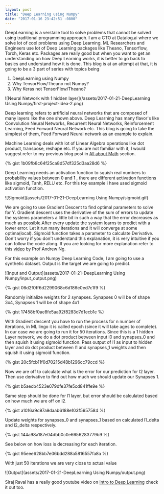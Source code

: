```yaml
---
layout: post
title: "Deep Learning using Numpy"
date: "2017-01-16 23:42:51 -0800"
---
```


DeepLearning is a verstaile tool to solve problems that cannot be solved using traditional programming approach. I am a CTO at Datalog.ai where we solve lot of cool problems using Deep Learning. ML Researchers and Engineers use lot of Deep Learning packages like Theano, Tensorflow, Torch, Keras etc. Packages are really good but when you want to get an understanding on how Deep Learning works, it is better to go back to basics and understand how it is done. This blog is at an attempt at that, it is going to be a 3 part of series with topics being

1. DeepLearning using Numpy
2. Why TensorFlow/Theano not Numpy?
3. Why Keras not TensorFlow/Theano?

![Neural Network with 1 hidden layer](/assets/2017-01-21-DeepLearning Using Numpy/first-project-idea-2.png)

Deep learning refers to artificial neural networks that are composed of many layers like the one shown above. Deep Learning has many flavor's like Convolution Neural Networks, Recurrent Neural Networks, Reinforcement Learning, Feed Forward Neural Network etc. This blog is going to take the simplest of them, Feed Forward Neural network as an example to explain.

Machine Learning deals with lot of Linear Algebra operations like dot product, transpose, reshape etc. If you are not familiar with it, I would suggest refer to my previous blog post in [All about Math](http://malaikannan.io//2017/01/17/how-to-learn-deep-learning/) section.

{% gist 1b09fb8c64f25ca8d57df325d3aa28d6 %}

Deep Learning needs an activation function to squish real numbers to probability values between 0 and 1 , there are different activation functions like sigmoid, Tanh, RELU etc. For this toy example i have used sigmoid activation function.

![Sigmoid](assets/2017-01-21-DeepLearning Using Numpy/sigmoid.gif)

We are going to use Gradient Descent to find optimal parameters to solve for Y. Gradient descent uses the derivative of the sum of errors to update the systems parameters a little bit in such a way that the error decreases as much as possible.After every update the system learns to predict with a lower error. Let it run many iterations and it will converge at some optima(local). Sigmoid function takes a parameter to calculate Derivative. Don't worry if you don't understand this explanation, it is very intuitive if you can follow the code along. If you are looking for more explanation refer to this [video](https://www.youtube.com/watch?v=eikJboPQDT0) by Prof Andrew Ng.


For this example on Numpy Deep Learning Code, I am going to use a synthetic dataset. Output is the target we are going to predict.

![Input and Output](assets/2017-01-21-DeepLearning Using Numpy/input_output.png)

{% gist 06d2f0ff6d2299068c6d186e0ed7c1f9 %}

Randomly initialize weights for 2 synapses. Synapses 0 will be of shape 3x4, Synapses 1 will be of shape 4x1

{% gist 17458bf0ae8fe5aa92f8283d7d1ecb1e %}

With Gradient descent you have to run the process for n number of iterations, in ML lingo it is called epoch (since it will take ages to complete). In our case we are going to run it for 50 iterations. Since this is a 1 hidden Layer network, we do a dot product between input l0 and synapses_0  and then squish it using sigmoid function. Pass output of l1 as input to hidden layer and do dot product between l1 and synapses_1 weights and then squish it using sigmoid function.

{% gist 20c5fcb11f0d70215d48b1296cc79ccd %}

Now we are off to calculate what is the error for our prediction for l2 layer. Then use derivative to find out how much we should update our Synapses 1.

{% gist b5aecb4523e079dfe37fe5cd841ffe9e %}

Same step should be done for l1 layer, but error should be calculated based on how much we are off on l2.

{% gist a1016a9c97a9daab6188e103f5957584 %}

Update weights for synapses_0 and synapses_1 based on calculated l1_delta and l2_delta respectively.

{% gist 144a98a187e04dbb0c0e6656283779b9 %}

See below on how loss is decreasing for each iteration.

{% gist 95eee628bb7e06bdd288a5816557fa8a %}

With just 50 iterations we are very close to actual value

![Output](assets/2017-01-21-DeepLearning Using Numpy/output.png)

Siraj Raval has a really good youtube video on [Intro to Deep Learning](https://www.youtube.com/watch?v=h3l4qz76JhQ) check it out too.
